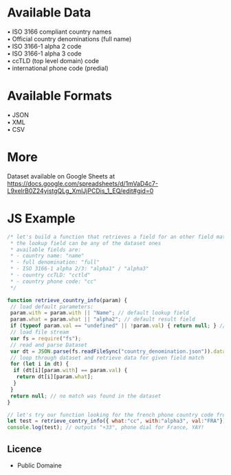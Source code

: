 # Available Data
 • ISO 3166 compliant country names<br>
 • Official country denominations (full name)<br>
 • ISO 3166-1 alpha 2 code<br>
 • ISO 3166-1 alpha 3 code<br>
 • ccTLD (top level domain) code<br>
 • international phone code (predial)<br>

# Available Formats
 • JSON<br>
 • XML<br>
 • CSV<br>

# More
Dataset available on Google Sheets at<br>
https://docs.google.com/spreadsheets/d/1mVaD4c7-L9xelrB0Z24yistgQLg_XmlJjPCDis_1_EQ/edit#gid=0

# JS Example
```javascript
/* let's build a function that retrieves a field for an other field match.
 * the lookup field can be any of the dataset ones
 * available fields are:
 * - country name: "name"
 * - full denomination: "full"
 * - ISO 3166-1 alpha 2/3: "alpha1" / "alpha3"
 * - country ccTLD: "cctld"
 * - country phone code: "cc"
 */

function retrieve_country_info(param) {
 // load default parameters:
 param.with = param.with || "Name"; // default lookup field
 param.what = param.what || "alpha2"; // default result field
 if (typeof param.val == "undefined" || !param.val) { return null; } // return if no lookup value was passed
 // load file stream
 var fs = require("fs");
 // read and parse Dataset
 var dt = JSON.parse(fs.readFileSync("country_denomination.json")).data;
 // loop through dataset and retrieve data for given field match
 for (let i in dt) {
  if (dt[i][param.with] == param.val) {
   return dt[i][param.what];
  }
 }
 return null; // no match was found in the dataset
}

// let's try our function looking for the french phone country code from its ISO 3166-1 alpha-3 code:
let test = retrieve_contry_info({ what:"cc", with:"alpha3", val:"FRA"});
console.log(test); // outputs "+33", phone dial for France, YAY!
```

## Licence
- Public Domaine
